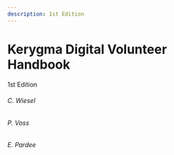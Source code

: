 ```yaml
---
description: 1st Edition
---
```


# Kerygma Digital Volunteer Handbook
1st Edition
###### C. Wiesel
###### P. Voss
###### E. Pardee

